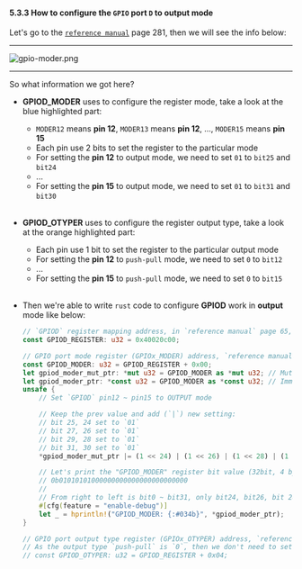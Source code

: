 #### <a name="how-to-configure-gpio-d-to-output-mode">5.3.3 How to configure the `GPIO` port `D` to **output** mode</a>

Let's go to the [`reference manual`](https://github.com/wisonye/rust-embedded-with-stm32f4/blob/master/stm32f4-reference-manual.pdf) page 281, then we will see the info below:

<hr>

![gpio-moder.png](../../../images/gpio-moder.png)

<hr>

So what information we got here?

- **GPIOD_MODER** uses to configure the register mode, take a look at the blue highlighted part:
    - `MODER12` means **pin 12**, `MODER13` means **pin 12**, ..., `MODER15` means **pin 15**
    - Each pin use 2 bits to set the register to the particular mode
    - For setting the **pin 12** to output mode, we need to set `01` to `bit25` and `bit24`
    - ...
    - For setting the **pin 15** to output mode, we need to set `01` to `bit31` and `bit30`

    </br>

- **GPIOD_OTYPER** uses to configure the register output type, take a look at the orange highlighted part:
    - Each pin use 1 bit to set the register to the particular output mode
    - For setting the **pin 12** to `push-pull` mode, we need to set `0` to `bit12`
    - ...
    - For setting the **pin 15** to `push-pull` mode, we need to set `0` to `bit15`

    </br>

- Then we're able to write `rust` code to configure **GPIOD** work in **output** mode like below:

    ```rust
    // `GPIOD` register mapping address, in `reference manual` page 65, (`STM32F4xx register boundary addresses`).
    const GPIOD_REGISTER: u32 = 0x40020c00;

    // GPIO port mode register (GPIOx_MODER) address, `reference manual` page 281.
    const GPIOD_MODER: u32 = GPIOD_REGISTER + 0x00;
    let gpiod_moder_mut_ptr: *mut u32 = GPIOD_MODER as *mut u32; // Mutable raw pointer
    let gpiod_moder_ptr: *const u32 = GPIOD_MODER as *const u32; // Immutable raw pointer
    unsafe {
        // Set `GPIOD` pin12 ~ pin15 to OUTPUT mode

        // Keep the prev value and add (`|`) new setting:
        // bit 25, 24 set to `01`
        // bit 27, 26 set to `01`
        // bit 29, 28 set to `01`
        // bit 31, 30 set to `01`
        *gpiod_moder_mut_ptr |= (1 << 24) | (1 << 26) | (1 << 28) | (1 << 30);

        // Let's print the "GPIOD_MODER" register bit value (32bit, 4 bytes), and it should be:
        // 0b01010101000000000000000000000000
        // 
        // From right to left is bit0 ~ bit31, only bit24, bit26, bit 28, bit30 set to `1`.
        #[cfg(feature = "enable-debug")]
        let _ = hprintln!("GPIOD_MODER: {:#034b}", *gpiod_moder_ptr);
    }

    // GPIO port output type register (GPIOx_OTYPER) address, `reference manual` page 281.
    // As the output type `push-pull` is `0`, then we don't need to set `GPIOD_OTYPER` explicitly.
    // const GPIOD_OTYPER: u32 = GPIOD_REGISTER + 0x04;
    ```
